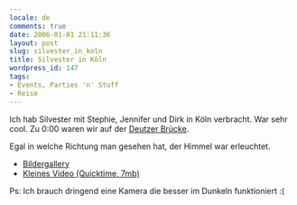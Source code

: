 ```yaml
---
locale: de
comments: true
date: 2006-01-01 21:11:36
layout: post
slug: silvester_in_koln
title: Silvester in Köln
wordpress_id: 147
tags:
- Events, Parties 'n' Stuff
- Reise
---
```


Ich hab Silvester mit Stephie, Jennifer und Dirk in Köln verbracht. War sehr
cool. Zu 0:00 waren wir auf der [Deutzer Brücke](http://de.wikipedia.org/wiki/Deutzer_Br%C3%BCcke).

Egal in welche Richtung man gesehen hat, der Himmel war erleuchtet.

  * [Bildergallery](http://gallery.wannawork.de/index.php?gallery=./2005-12%20Silvester%20Koeln)
  * [Kleines Video (Quicktime, 7mb)](/images/2006-01-01-silvester_in_koln/Silvester.mov)

Ps: Ich brauch dringend eine Kamera die besser im Dunkeln funktioniert :(
